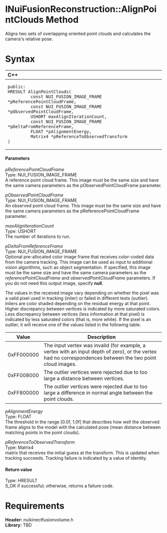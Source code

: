 INuiFusionReconstruction::AlignPointClouds Method  
=================================================  

Aligns two sets of overlapping oriented point clouds and calculates the camera's relative pose. <span id="syntaxSection"></span>

Syntax  
======  

<table>
<colgroup>
<col width="100%" />
</colgroup>
<thead>
<tr class="header">
<th align="left">C++</th>
</tr>
</thead>
<tbody>
<tr class="odd">
<td align="left"><pre><code>public:  
HRESULT AlignPointClouds(  
         const NUI_FUSION_IMAGE_FRAME *pReferencePointCloudFrame,  
         const NUI_FUSION_IMAGE_FRAME *pObservedPointCloudFrame,  
         USHORT maxAlignIterationCount,  
         const NUI_FUSION_IMAGE_FRAME *pDeltaFromReferenceFrame,  
         FLOAT *pAlignmentEnergy,  
         Matrix4 *pReferenceToObservedTransform  
)</code></pre></td>
</tr>
</tbody>
</table>

<span id="ID4EG"></span>
#### Parameters  

*pReferencePointCloudFrame*    
Type: NUI\_FUSION\_IMAGE\_FRAME  
 A reference point cloud frame. This image must be the same size and have the same camera parameters as the pObservedPointCloudFrame parameter.  

*pObservedPointCloudFrame*    
Type: NUI\_FUSION\_IMAGE\_FRAME  
An observed point cloud frame. This image must be the same size and have the same camera parameters as the pReferencePointCloudFrame parameter.  

*maxAlignIterationCount*    
Type: USHORT  
The number of iterations to run.  

*pDeltaFromReferenceFrame*    
Type: NUI\_FUSION\_IMAGE\_FRAME  
 Optional pre-allocated color image frame that receives color-coded data from the camera tracking. This image can be used as input to additional vision algorithms, such as object segmentation. If specified, this image must be the same size and have the same camera parameters as the *referencePointCloudFrame* and *observedPointCloudFrame* parameters. If you do not need this output image, specify **null**.  

The values in the received image vary depending on whether the pixel was a valid pixel used in tracking (inlier) or failed in different tests (outlier). Inliers are color shaded depending on the residual energy at that point. Higher discrepancy between vertices is indicated by more saturated colors. Less discrepancy between vertices (less information at that pixel) is indicated by less saturated colors (that is, more white). If the pixel is an outlier, it will receive one of the values listed in the following table.  

| Value      | Description                                                                                                                                                |
|------------|------------------------------------------------------------------------------------------------------------------------------------------------------------|
| 0xFF000000 | The input vertex was invalid (for example, a vertex with an input depth of zero), or the vertex had no correspondences between the two point cloud images. |
| 0xFF008000 | The outlier vertices were rejected due to too large a distance between vertices.                                                                           |
| 0xFF800000 | The outlier vertices were rejected due to too large a difference in normal angle between the point clouds.                                                 |

*pAlignmentEnergy*    
Type: FLOAT  
The threshold in the range [0.0f, 1.0f] that describes how well the observed frame aligns to the model with the calculated pose (mean distance between matching points in the point clouds).  

*pReferenceToObservedTransform*    
Type: Matrix4  
 matrix that receives the initial guess at the transform. This is updated when tracking succeeds. Tracking failure is indicated by a value of identity.  

<span id="ID4EP"></span>
#### Return value  

Type: HRESULT  
S\_OK if successful; otherwise, returns a failure code.  

<span id="requirements"></span>

Requirements  
============  

**Header:** nuikinectfusionvolume.h  
**Library:** TBD  



<!--Please do not edit the data in the comment block below.-->
<!--
TOCTitle : AlignPointClouds Method
RLTitle : INuiFusionReconstruction::AlignPointClouds Method
KeywordK : AlignPointClouds method
KeywordK : INuiFusionReconstruction::AlignPointClouds method
KeywordF : INuiFusionReconstruction::AlignPointClouds
KeywordF : AlignPointClouds
KeywordF : Microsoft.Kinect.nuikinectfusionvolume.INuiFusionReconstruction.AlignPointClouds(NUI_FUSION_IMAGE_FRAME,NUI_FUSION_IMAGE_FRAME,USHORT,NUI_FUSION_IMAGE_FRAME,FLOAT,Matrix4)
KeywordA : M:Microsoft.Kinect.nuikinectfusionvolume.INuiFusionReconstruction.AlignPointClouds(NUI_FUSION_IMAGE_FRAME,NUI_FUSION_IMAGE_FRAME,USHORT,NUI_FUSION_IMAGE_FRAME,FLOAT,Matrix4)
AssetID : M:Microsoft.Kinect.nuikinectfusionvolume.INuiFusionReconstruction.AlignPointClouds(NUI_FUSION_IMAGE_FRAME,NUI_FUSION_IMAGE_FRAME,USHORT,NUI_FUSION_IMAGE_FRAME,FLOAT,Matrix4)
Locale : en-us
CommunityContent : 1
APIType : Managed
APILocation : 
APIName : Microsoft.Kinect.nuikinectfusionvolume.INuiFusionReconstruction::AlignPointClouds
TargetOS : Windows
TopicType : kbSyntax
DevLang : C++
DocSet : K4Wv2
ProjType : K4Wv2Proj
Technology : Kinect for Windows
Product : Kinect for Windows SDK v2
productversion : 20
-->
